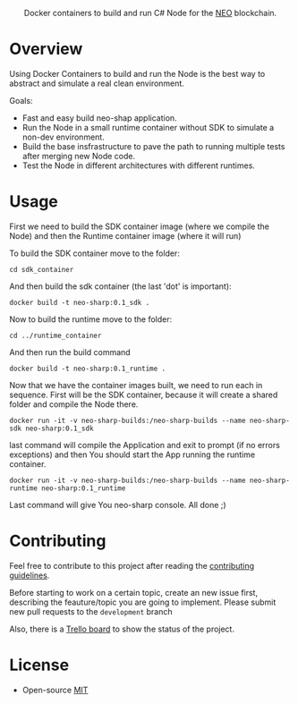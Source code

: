 <p align="center">
  Docker containers to build and run C# Node for the <a href="https://neo.org">NEO</a> blockchain.
</p>

# Overview

Using Docker Containers to build and run the Node is the best way to abstract and simulate a real clean environment.

Goals:
- Fast and easy build neo-shap application.
- Run the Node in a small runtime container without SDK to simulate a non-dev environment.
- Build the base insfrastructure to pave the path to running multiple tests after merging new Node code.
- Test the Node in different architectures with different runtimes.

# Usage

First we need to build the SDK container image (where we compile the Node) and then the Runtime container image (where it will run)

To build the SDK container move to the folder:

`cd sdk_container`

And then build the sdk container (the last 'dot' is important):

`docker build -t neo-sharp:0.1_sdk .`

Now to build the runtime move to the folder:

`cd ../runtime_container`

And then run the build command

`docker build -t neo-sharp:0.1_runtime .`

Now that we have the container images built, we need to run each in sequence.
First will be the SDK container, because it will create a shared folder and compile the Node there.

`docker run -it -v neo-sharp-builds:/neo-sharp-builds --name neo-sharp-sdk neo-sharp:0.1_sdk`

last command will compile the Application and exit to prompt (if no errors exceptions) and then You should start the App running the runtime container.

`docker run -it -v neo-sharp-builds:/neo-sharp-builds --name neo-sharp-runtime neo-sharp:0.1_runtime`

Last command will give You neo-sharp console. All done ;)

# Contributing

Feel free to contribute to this project after reading the
[contributing guidelines](https://github.com/CityOfZion/neo-sharp/blob/master/CONTRIBUTING.md).

Before starting to work on a certain topic, create an new issue first, describing the feauture/topic you are going to implement. Please submit new pull requests to the `development` branch

Also, there is a [Trello board](https://trello.com/b/WwSwxpB7/city-of-zion-neo-sharp) to show the status of the project.

# License

- Open-source [MIT](https://github.com/CityOfZion/neo-sharp/blob/master/LICENCE.md)